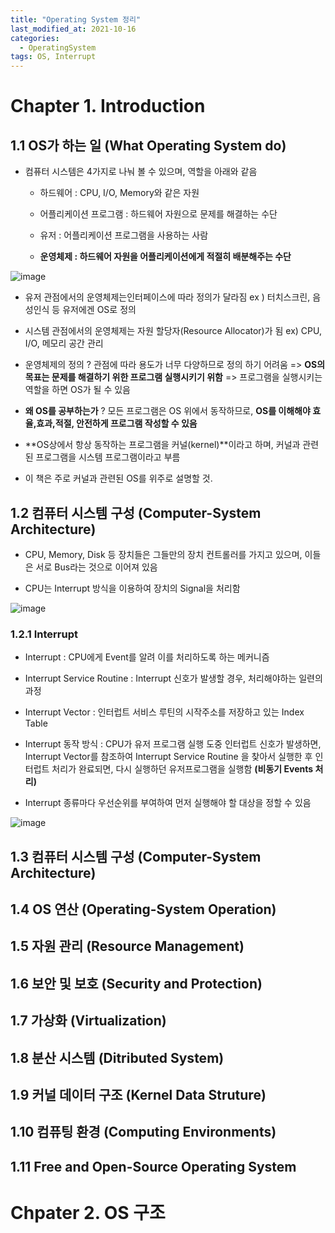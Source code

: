 ```yaml
---
title: "Operating System 정리"
last_modified_at: 2021-10-16
categories:
  - OperatingSystem
tags: OS, Interrupt
---
```


# Chapter 1. Introduction

## 1.1 OS가 하는 일 (What Operating System do)

- 컴퓨터 시스템은 4가지로 나눠 볼 수 있으며, 역할을 아래와 같음 

  - 하드웨어 : CPU, I/O, Memory와 같은 자원

  - 어플리케이션 프로그램 : 하드웨어 자원으로 문제를 해결하는 수단

  - 유저 : 어플리케이션 프로그램을 사용하는 사람

  - **운영체제 : 하드웨어 자원을 어플리케이션에게 적절히 배분해주는 수단** 

![image](https://user-images.githubusercontent.com/80370113/137588010-0d095534-55f5-4570-b9ba-300ca849839d.png)

- 유저 관점에서의 운영체제는인터페이스에 따라 정의가 달라짐 ex ) 터치스크린, 음성인식 등 유저에겐 OS로 정의

- 시스템 관점에서의 운영체제는 자원 할당자(Resource Allocator)가 됨 ex) CPU, I/O, 메모리 공간 관리

- 운영체제의 정의 ? 관점에 따라 용도가 너무 다양하므로 정의 하기 어려움 =>  **OS의 목표는 문제를 해결하기 위한 프로그램 실행시키기 위함** => 프로그램을 실행시키는 역할을 하면 OS가 될 수 있음

- **왜 OS를 공부하는가** ? 모든 프로그램은 OS 위에서 동작하므로, **OS를 이해해야 효율,효과,적절, 안전하게 프로그램 작성할 수 있음**

- **OS상에서 항상 동작하는 프로그램을 커널(kernel)**이라고 하며, 커널과 관련된 프로그램을 시스템 프로그램이라고 부름

- 이 책은 주로 커널과 관련된 OS를 위주로 설명할 것.



## 1.2 컴퓨터 시스템 구성 (Computer-System Architecture)

- CPU, Memory, Disk 등 장치들은 그들만의 장치 컨트롤러를 가지고 있으며, 이들은 서로 Bus라는 것으로 이어져 있음

- CPU는 Interrupt 방식을 이용하여 장치의 Signal을 처리함

![image](https://user-images.githubusercontent.com/80370113/137736519-f27d9658-7b2e-4677-aa12-16e2e3125c8b.png)

### 1.2.1 Interrupt

- Interrupt : CPU에게 Event를 알려 이를 처리하도록 하는 메커니즘

- Interrupt Service Routine : Interrupt 신호가 발생할 경우, 처리해야하는 일련의 과정

- Interrupt Vector : 인터럽트 서비스 루틴의 시작주소를 저장하고 있는 Index Table 

- Interrupt 동작 방식 : CPU가 유저 프로그램 실행 도중 인터럽트 신호가 발생하면, Interrupt Vector를 참조하여 Interrupt Service Routine 을 찾아서 실행한 후 인터럽트 처리가 완료되면, 다시 실행하던 유저프로그램을 실행함 **(비동기 Events 처리)**

- Interrupt 종류마다 우선순위를 부여하여 먼저 실행해야 할 대상을 정할 수 있음

![image](https://user-images.githubusercontent.com/80370113/137736563-7b8839a0-c9e4-41d7-9b85-e4edcc3b0635.png)

## 1.3 컴퓨터 시스템 구성 (Computer-System Architecture)

## 1.4 OS 연산 (Operating-System Operation)

## 1.5 자원 관리 (Resource Management)

## 1.6 보안 및 보호 (Security and Protection)

## 1.7 가상화 (Virtualization)

## 1.8 분산 시스템 (Ditributed System)

## 1.9 커널 데이터 구조 (Kernel Data Struture)

## 1.10 컴퓨팅 환경 (Computing Environments)

## 1.11 Free and Open-Source Operating System 



# Chpater 2. OS 구조

